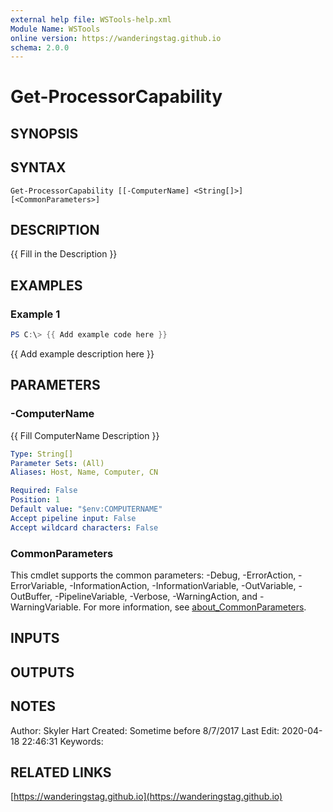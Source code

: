 ```yaml
---
external help file: WSTools-help.xml
Module Name: WSTools
online version: https://wanderingstag.github.io
schema: 2.0.0
---
```


# Get-ProcessorCapability

## SYNOPSIS

## SYNTAX

```
Get-ProcessorCapability [[-ComputerName] <String[]>] [<CommonParameters>]
```

## DESCRIPTION
{{ Fill in the Description }}

## EXAMPLES

### Example 1
```powershell
PS C:\> {{ Add example code here }}
```

{{ Add example description here }}

## PARAMETERS

### -ComputerName
{{ Fill ComputerName Description }}

```yaml
Type: String[]
Parameter Sets: (All)
Aliases: Host, Name, Computer, CN

Required: False
Position: 1
Default value: "$env:COMPUTERNAME"
Accept pipeline input: False
Accept wildcard characters: False
```

### CommonParameters
This cmdlet supports the common parameters: -Debug, -ErrorAction, -ErrorVariable, -InformationAction, -InformationVariable, -OutVariable, -OutBuffer, -PipelineVariable, -Verbose, -WarningAction, and -WarningVariable. For more information, see [about_CommonParameters](http://go.microsoft.com/fwlink/?LinkID=113216).

## INPUTS

## OUTPUTS

## NOTES
Author: Skyler Hart
Created: Sometime before 8/7/2017
Last Edit: 2020-04-18 22:46:31
Keywords:

## RELATED LINKS

[https://wanderingstag.github.io](https://wanderingstag.github.io)


